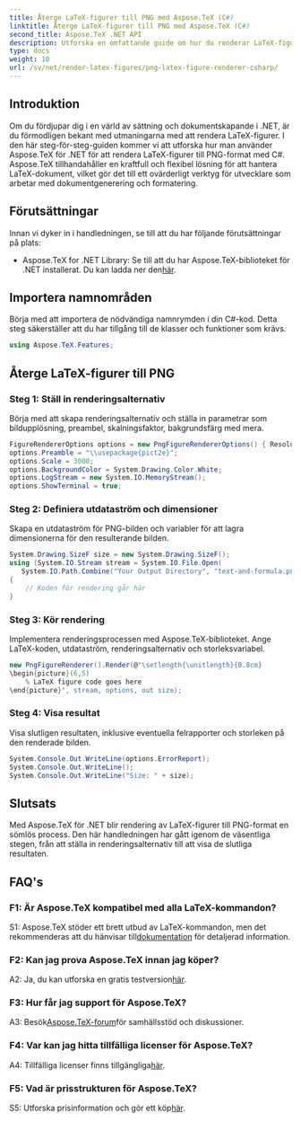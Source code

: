 ```yaml
---
title: Återge LaTeX-figurer till PNG med Aspose.TeX (C#)
linktitle: Återge LaTeX-figurer till PNG med Aspose.TeX (C#)
second_title: Aspose.TeX .NET API
description: Utforska en omfattande guide om hur du renderar LaTeX-figurer till PNG med Aspose.TeX i C#. Lär dig steg-för-steg med kodexempel.
type: docs
weight: 10
url: /sv/net/render-latex-figures/png-latex-figure-renderer-csharp/
---
```

## Introduktion

Om du fördjupar dig i en värld av sättning och dokumentskapande i .NET, är du förmodligen bekant med utmaningarna med att rendera LaTeX-figurer. I den här steg-för-steg-guiden kommer vi att utforska hur man använder Aspose.TeX för .NET för att rendera LaTeX-figurer till PNG-format med C#. Aspose.TeX tillhandahåller en kraftfull och flexibel lösning för att hantera LaTeX-dokument, vilket gör det till ett ovärderligt verktyg för utvecklare som arbetar med dokumentgenerering och formatering.

## Förutsättningar

Innan vi dyker in i handledningen, se till att du har följande förutsättningar på plats:

-  Aspose.TeX for .NET Library: Se till att du har Aspose.TeX-biblioteket för .NET installerat. Du kan ladda ner den[här](https://releases.aspose.com/tex/net/).

## Importera namnområden

Börja med att importera de nödvändiga namnrymden i din C#-kod. Detta steg säkerställer att du har tillgång till de klasser och funktioner som krävs.

```csharp
using Aspose.TeX.Features;
```

## Återge LaTeX-figurer till PNG

### Steg 1: Ställ in renderingsalternativ

Börja med att skapa renderingsalternativ och ställa in parametrar som bildupplösning, preambel, skalningsfaktor, bakgrundsfärg med mera.

```csharp
FigureRendererOptions options = new PngFigureRendererOptions() { Resolution = 150 };
options.Preamble = "\\usepackage{pict2e}";
options.Scale = 3000;
options.BackgroundColor = System.Drawing.Color.White;
options.LogStream = new System.IO.MemoryStream();
options.ShowTerminal = true;
```

### Steg 2: Definiera utdataström och dimensioner

Skapa en utdataström för PNG-bilden och variabler för att lagra dimensionerna för den resulterande bilden.

```csharp
System.Drawing.SizeF size = new System.Drawing.SizeF();
using (System.IO.Stream stream = System.IO.File.Open(
   System.IO.Path.Combine("Your Output Directory", "text-and-formula.png"), System.IO.FileMode.Create))
{
    // Koden för rendering går här
}
```

### Steg 3: Kör rendering

Implementera renderingsprocessen med Aspose.TeX-biblioteket. Ange LaTeX-koden, utdataström, renderingsalternativ och storleksvariabel.

```csharp
new PngFigureRenderer().Render(@"\setlength{\unitlength}{0.8cm}
\begin{picture}(6,5)
    % LaTeX figure code goes here
\end{picture}", stream, options, out size);
```

### Steg 4: Visa resultat

Visa slutligen resultaten, inklusive eventuella felrapporter och storleken på den renderade bilden.

```csharp
System.Console.Out.WriteLine(options.ErrorReport);
System.Console.Out.WriteLine();
System.Console.Out.WriteLine("Size: " + size);
```

## Slutsats

Med Aspose.TeX för .NET blir rendering av LaTeX-figurer till PNG-format en sömlös process. Den här handledningen har gått igenom de väsentliga stegen, från att ställa in renderingsalternativ till att visa de slutliga resultaten.

## FAQ's

### F1: Är Aspose.TeX kompatibel med alla LaTeX-kommandon?

 S1: Aspose.TeX stöder ett brett utbud av LaTeX-kommandon, men det rekommenderas att du hänvisar till[dokumentation](https://reference.aspose.com/tex/net/) för detaljerad information.

### F2: Kan jag prova Aspose.TeX innan jag köper?

 A2: Ja, du kan utforska en gratis testversion[här](https://releases.aspose.com/).

### F3: Hur får jag support för Aspose.TeX?

 A3: Besök[Aspose.TeX-forum](https://forum.aspose.com/c/tex/47)för samhällsstöd och diskussioner.

### F4: Var kan jag hitta tillfälliga licenser för Aspose.TeX?

 A4: Tillfälliga licenser finns tillgängliga[här](https://purchase.aspose.com/temporary-license/).

### F5: Vad är prisstrukturen för Aspose.TeX?

S5: Utforska prisinformation och gör ett köp[här](https://purchase.aspose.com/buy).